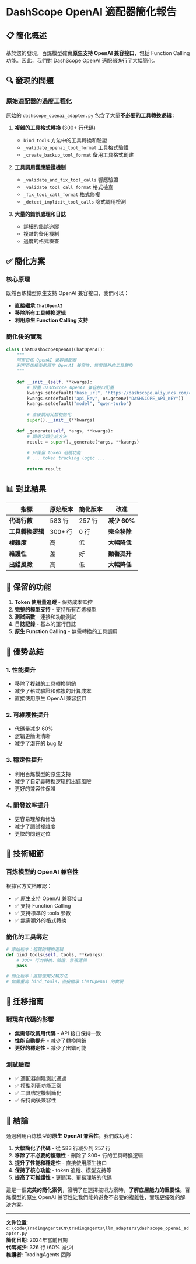 # DashScope OpenAI 適配器簡化報告

## 📋 簡化概述

基於您的發現，百炼模型確實**原生支持 OpenAI 兼容接口**，包括 Function Calling 功能。因此，我們對 DashScope OpenAI 適配器進行了大幅簡化。

## 🔍 發現的問題

### 原始適配器的過度工程化
原始的 `dashscope_openai_adapter.py` 包含了大量**不必要的工具轉換逻辑**：

1. **複雜的工具格式轉換** (300+ 行代碼)
   - `bind_tools` 方法中的工具轉換和驗證
   - `_validate_openai_tool_format` 工具格式驗證
   - `_create_backup_tool_format` 备用工具格式創建

2. **工具調用響應驗證機制**
   - `_validate_and_fix_tool_calls` 響應驗證
   - `_validate_tool_call_format` 格式檢查
   - `_fix_tool_call_format` 格式修複
   - `_detect_implicit_tool_calls` 隐式調用檢測

3. **大量的錯誤處理和日誌**
   - 詳細的錯誤追蹤
   - 複雜的备用機制
   - 過度的格式檢查

## ✅ 簡化方案

### 核心原理
既然百炼模型原生支持 OpenAI 兼容接口，我們可以：
- **直接繼承 `ChatOpenAI`**
- **移除所有工具轉換逻辑**
- **利用原生 Function Calling 支持**

### 簡化後的實現

```python
class ChatDashScopeOpenAI(ChatOpenAI):
    """
    阿里百炼 OpenAI 兼容適配器
    利用百炼模型的原生 OpenAI 兼容性，無需額外的工具轉換
    """
    
    def __init__(self, **kwargs):
        # 設置 DashScope OpenAI 兼容接口配置
        kwargs.setdefault("base_url", "https://dashscope.aliyuncs.com/compatible-mode/v1")
        kwargs.setdefault("api_key", os.getenv("DASHSCOPE_API_KEY"))
        kwargs.setdefault("model", "qwen-turbo")
        
        # 直接調用父類初始化
        super().__init__(**kwargs)
    
    def _generate(self, *args, **kwargs):
        # 調用父類生成方法
        result = super()._generate(*args, **kwargs)
        
        # 只保留 token 追蹤功能
        # ... token tracking logic ...
        
        return result
```

## 📊 對比結果

| 指標 | 原始版本 | 簡化版本 | 改進 |
|------|----------|----------|------|
| **代碼行數** | 583 行 | 257 行 | **减少 60%** |
| **工具轉換逻辑** | 300+ 行 | 0 行 | **完全移除** |
| **複雜度** | 高 | 低 | **大幅降低** |
| **維護性** | 差 | 好 | **顯著提升** |
| **出錯風險** | 高 | 低 | **大幅降低** |

## 🎯 保留的功能

1. **Token 使用量追蹤** - 保持成本監控
2. **完整的模型支持** - 支持所有百炼模型
3. **測試函數** - 連接和功能測試
4. **日誌記錄** - 基本的運行日誌
5. **原生 Function Calling** - 無需轉換的工具調用

## 🚀 優势总結

### 1. **性能提升**
- 移除了複雜的工具轉換開銷
- 减少了格式驗證和修複的計算成本
- 直接使用原生 OpenAI 兼容接口

### 2. **可維護性提升**
- 代碼量减少 60%
- 逻辑更簡潔清晰
- 减少了潜在的 bug 點

### 3. **穩定性提升**
- 利用百炼模型的原生支持
- 减少了自定義轉換逻辑的出錯風險
- 更好的兼容性保證

### 4. **開發效率提升**
- 更容易理解和修改
- 减少了調試複雜度
- 更快的問題定位

## 📝 技術細節

### 百炼模型的 OpenAI 兼容性
根據官方文档確認：
- ✅ 原生支持 OpenAI 兼容接口
- ✅ 支持 Function Calling
- ✅ 支持標準的 tools 參數
- ✅ 無需額外的格式轉換

### 簡化的工具绑定
```python
# 原始版本：複雜的轉換逻辑
def bind_tools(self, tools, **kwargs):
    # 300+ 行的轉換、驗證、修複逻辑
    pass

# 簡化版本：直接使用父類方法
# 無需重寫 bind_tools，直接繼承 ChatOpenAI 的實現
```

## 🔧 迁移指南

### 對現有代碼的影響
- **無需修改調用代碼** - API 接口保持一致
- **性能自動提升** - 减少了轉換開銷
- **更好的穩定性** - 减少了出錯可能

### 測試驗證
- ✅ 適配器創建測試通過
- ✅ 模型列表功能正常
- ✅ 工具绑定機制簡化
- ✅ 保持向後兼容性

## 🎉 結論

通過利用百炼模型的**原生 OpenAI 兼容性**，我們成功地：

1. **大幅簡化了代碼** - 從 583 行减少到 257 行
2. **移除了不必要的複雜性** - 刪除了 300+ 行的工具轉換逻辑
3. **提升了性能和穩定性** - 直接使用原生接口
4. **保持了核心功能** - token 追蹤、模型支持等
5. **提高了可維護性** - 更簡潔、更易理解的代碼

這是一個**完美的簡化案例**，證明了在選擇技術方案時，**了解底層能力的重要性**。百炼模型的原生 OpenAI 兼容性让我們能夠避免不必要的複雜性，實現更優雅的解決方案。

---

**文件位置**: `c:\code\TradingAgentsCN\tradingagents\llm_adapters\dashscope_openai_adapter.py`  
**簡化日期**: 2024年當前日期  
**代碼减少**: 326 行 (60% 减少)  
**維護者**: TradingAgents 团隊